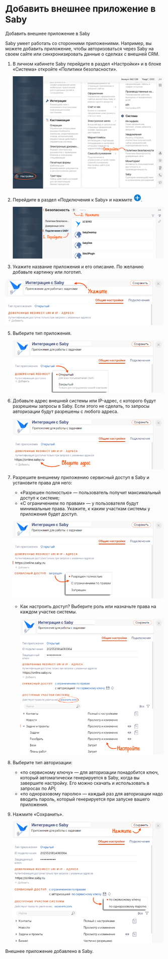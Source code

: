 # Добавить внешнее приложение в Saby

Добавить внешнее приложение в Saby

Saby умеет работать со сторонними приложениями. Например, вы можете добавить приложение, чтобы авторизоваться через Saby на своем сайте или синхронизировать данные о сделках с внешней CRM.

1.  В личном кабинете Saby перейдите в раздел «Настройки» и в блоке «Система» откройте «Политики безопасности».
    
    ![](./img/app_open.png)
    
2.  Перейдите в раздел «Подключения к Saby» и нажмите ![](./img/add_2.png).
    
    ![](./img/app_create.png)
    
3.  Укажите название приложения и его описание. По желанию добавьте картинку или логотип.

![](./img/name.png)

5.  Выберите тип приложения.
    
    ![](./img/type.png)
    
6.  Добавьте адрес внешней системы или IP-адрес, с которого будут разрешены запросы в Saby. Если этого не сделать, то запросы авторизации будут разрешены с любого адреса.
    
    ![](./img/adress.png)
    
7.  Разрешите внешнему приложению сервисный доступ в Saby и установите права для него:
    
    -   «Разрешен полностью» — пользователь получит максимальный доступ к системе;
    -   «С ограничением по правам» — у пользователя будут минимальные права. Укажите, к каким участкам системы у приложения будет доступ.
    
    ![](./img/service1.png)
    
    -   Как настроить доступ?
        Выберите роль или назначьте права на каждом участке системы.

        ![](./img/service3.png)
8.  Выберите тип авторизации:
    -   «по сервисному ключу» — для авторизации понадобится ключ, который автоматически генерируется в Saby, когда вы завершите настройку. Его можно скачать и использовать в запросах по API;
    -   «по одноразовому паролю» — каждый раз для авторизации надо вводить пароль, который генерируется при запуске вашего приложения.
9.  Нажмите «Сохранить».
    
    ![](./img/service2.png)
    

Внешнее приложение добавлено в Saby.